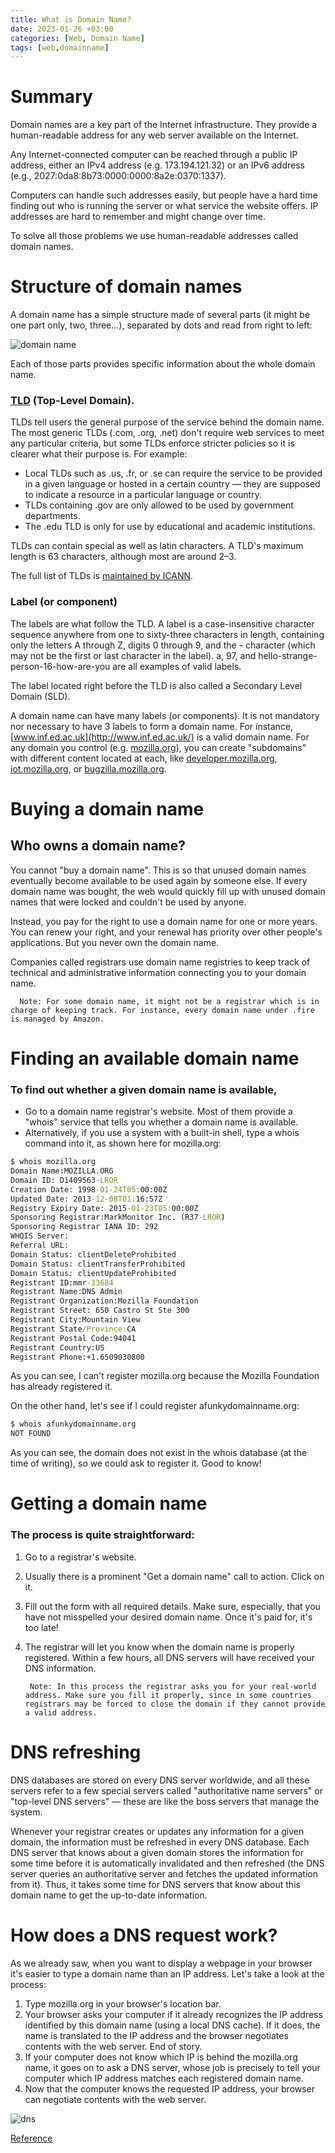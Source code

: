 ```yaml
---
title: What is Domain Name?
date: 2023-01-26 +03:00
categories: [Web, Domain Name]
tags: [web,domainname]
---
```

# Summary
Domain names are a key part of the Internet infrastructure. They provide a human-readable address for any web server available on the Internet.

Any Internet-connected computer can be reached through a public IP address, either an IPv4 address (e.g. 173.194.121.32) or an IPv6 address (e.g., 2027:0da8:8b73:0000:0000:8a2e:0370:1337).

Computers can handle such addresses easily, but people have a hard time finding out who is running the server or what service the website offers. IP addresses are hard to remember and might change over time.

To solve all those problems we use human-readable addresses called domain names.
# Structure of domain names
A domain name has a simple structure made of several parts (it might be one part only, two, three…), separated by dots and read from right to left:

![domain name](https://developer.mozilla.org/en-US/docs/Learn/Common_questions/What_is_a_domain_name/structure.png)

Each of those parts provides specific information about the whole domain name.

### [TLD](https://developer.mozilla.org/en-US/docs/Glossary/TLD) (Top-Level Domain).
TLDs tell users the general purpose of the service behind the domain name. The most generic TLDs (.com, .org, .net) don't require web services to meet any particular criteria, but some TLDs enforce stricter policies so it is clearer what their purpose is. For example:

- Local TLDs such as .us, .fr, or .se can require the service to be provided in a given language or hosted in a certain country — they are supposed to indicate a resource in a particular language or country.
- TLDs containing .gov are only allowed to be used by government departments.
- The .edu TLD is only for use by educational and academic institutions.

TLDs can contain special as well as latin characters. A TLD's maximum length is 63 characters, although most are around 2–3.

The full list of TLDs is [maintained by ICANN](https://www.icann.org/resources/pages/tlds-2012-02-25-en).

### Label (or component)
The labels are what follow the TLD. A label is a case-insensitive character sequence anywhere from one to sixty-three characters in length, containing only the letters A through Z, digits 0 through 9, and the - character (which may not be the first or last character in the label). a, 97, and hello-strange-person-16-how-are-you are all examples of valid labels.

The label located right before the TLD is also called a Secondary Level Domain (SLD).

A domain name can have many labels (or components). It is not mandatory nor necessary to have 3 labels to form a domain name. For instance, [www.inf.ed.ac.uk](http://www.inf.ed.ac.uk/) is a valid domain name. For any domain you control (e.g. [mozilla.org](https://www.mozilla.org/en-US/)), you can create "subdomains" with different content located at each, like [developer.mozilla.org](https://developer.mozilla.org/en-US/), [iot.mozilla.org](https://iot.mozilla.org/), or [bugzilla.mozilla.org](https://bugzilla.mozilla.org/).

# Buying a domain name
## Who owns a domain name?
You cannot "buy a domain name". This is so that unused domain names eventually become available to be used again by someone else. If every domain name was bought, the web would quickly fill up with unused domain names that were locked and couldn't be used by anyone.

Instead, you pay for the right to use a domain name for one or more years. You can renew your right, and your renewal has priority over other people's applications. But you never own the domain name.

Companies called registrars use domain name registries to keep track of technical and administrative information connecting you to your domain name.

      Note: For some domain name, it might not be a registrar which is in charge of keeping track. For instance, every domain name under .fire is managed by Amazon.

# Finding an available domain name
### To find out whether a given domain name is available,

- Go to a domain name registrar's website. Most of them provide a "whois" service that tells you whether a domain name is available.
- Alternatively, if you use a system with a built-in shell, type a whois command into it, as shown here for mozilla.org:

```cmd
$ whois mozilla.org
Domain Name:MOZILLA.ORG
Domain ID: D1409563-LROR
Creation Date: 1998-01-24T05:00:00Z
Updated Date: 2013-12-08T01:16:57Z
Registry Expiry Date: 2015-01-23T05:00:00Z
Sponsoring Registrar:MarkMonitor Inc. (R37-LROR)
Sponsoring Registrar IANA ID: 292
WHOIS Server:
Referral URL:
Domain Status: clientDeleteProhibited
Domain Status: clientTransferProhibited
Domain Status: clientUpdateProhibited
Registrant ID:mmr-33684
Registrant Name:DNS Admin
Registrant Organization:Mozilla Foundation
Registrant Street: 650 Castro St Ste 300
Registrant City:Mountain View
Registrant State/Province:CA
Registrant Postal Code:94041
Registrant Country:US
Registrant Phone:+1.6509030800
```

As you can see, I can't register mozilla.org because the Mozilla Foundation has already registered it.

On the other hand, let's see if I could register afunkydomainname.org:
```cmd
$ whois afunkydomainname.org
NOT FOUND
```
As you can see, the domain does not exist in the whois database (at the time of writing), so we could ask to register it. Good to know!
# Getting a domain name
### The process is quite straightforward:

1. Go to a registrar's website.
2. Usually there is a prominent "Get a domain name" call to action. Click on it.
3. Fill out the form with all required details. Make sure, especially, that you have not misspelled your desired domain name. Once it's paid for, it's too late!
4. The registrar will let you know when the domain name is properly registered. Within a few hours, all DNS servers will have received your DNS information.

        Note: In this process the registrar asks you for your real-world address. Make sure you fill it properly, since in some countries registrars may be forced to close the domain if they cannot provide a valid address.

# DNS refreshing
DNS databases are stored on every DNS server worldwide, and all these servers refer to a few special servers called "authoritative name servers" or "top-level DNS servers" — these are like the boss servers that manage the system.

Whenever your registrar creates or updates any information for a given domain, the information must be refreshed in every DNS database. Each DNS server that knows about a given domain stores the information for some time before it is automatically invalidated and then refreshed (the DNS server queries an authoritative server and fetches the updated information from it). Thus, it takes some time for DNS servers that know about this domain name to get the up-to-date information.

# How does a DNS request work?
As we already saw, when you want to display a webpage in your browser it's easier to type a domain name than an IP address. Let's take a look at the process:

1. Type mozilla.org in your browser's location bar.
2. Your browser asks your computer if it already recognizes the IP address identified by this domain name (using a local DNS cache). If it does, the name is translated to the IP address and the browser negotiates contents with the web server. End of story.
3. If your computer does not know which IP is behind the mozilla.org name, it goes on to ask a DNS server, whose job is precisely to tell your computer which IP address matches each registered domain name.
4. Now that the computer knows the requested IP address, your browser can negotiate contents with the web server.

![dns](https://developer.mozilla.org/en-US/docs/Learn/Common_questions/What_is_a_domain_name/2014-10-dns-request2.png)

[Reference](https://developer.mozilla.org/en-US/docs/Learn/Common_questions/What_is_a_domain_name)

